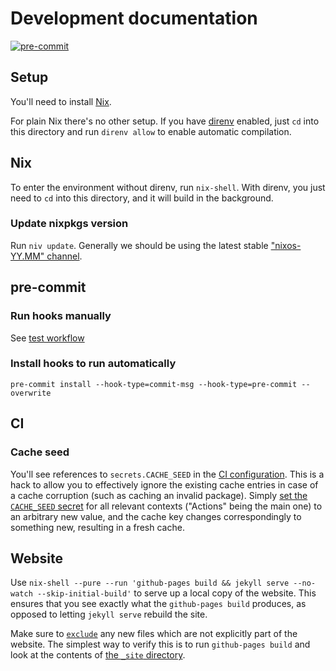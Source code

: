 # Development documentation

[![pre-commit](https://img.shields.io/badge/pre--commit-enabled-brightgreen?logo=pre-commit)](https://github.com/pre-commit/pre-commit)

## Setup

You'll need to install [Nix](https://nixos.org/download.html).

For plain Nix there's no other setup. If you have [direnv](https://direnv.net/)
enabled, just `cd` into this directory and run `direnv allow` to enable
automatic compilation.

## Nix

To enter the environment without direnv, run `nix-shell`. With direnv, you just
need to `cd` into this directory, and it will build in the background.

### Update nixpkgs version

Run `niv update`. Generally we should be using the latest stable
["nixos-YY.MM" channel](https://status.nixos.org/).

## pre-commit

### Run hooks manually

See [test workflow](.github/workflows/test.yml)

### Install hooks to run automatically

```shell
pre-commit install --hook-type=commit-msg --hook-type=pre-commit --overwrite
```

## CI

### Cache seed

You'll see references to `secrets.CACHE_SEED` in the
[CI configuration](.github/workflows). This is a hack to allow you to
effectively ignore the existing cache entries in case of a cache corruption
(such as caching an invalid package). Simply
[set the `CACHE_SEED` secret](https://github.com/linz/emergency-management-tools/settings)
for all relevant contexts ("Actions" being the main one) to an arbitrary new
value, and the cache key changes correspondingly to something new, resulting in
a fresh cache.

## Website

Use
`nix-shell --pure --run 'github-pages build && jekyll serve --no-watch --skip-initial-build'`
to serve up a local copy of the website. This ensures that you see exactly what
the `github-pages build` produces, as opposed to letting `jekyll serve` rebuild
the site.

Make sure to [`exclude`](_config.yml) any new files which are not explicitly
part of the website. The simplest way to verify this is to run
`github-pages build` and look at the contents of [the `_site` directory](_site).
